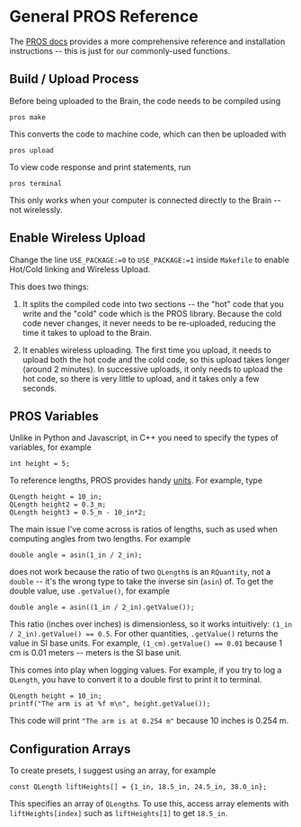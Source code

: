 # General PROS Reference

The [PROS docs](https://pros.cs.purdue.edu/v5/index.html) provides a more comprehensive reference and installation instructions -- this is just for our commonly-used functions.

## Build / Upload Process
Before being uploaded to the Brain, the code needs to be compiled using

    pros make

This converts the code to machine code, which can then be uploaded with

    pros upload

To view code response and print statements, run

    pros terminal

This only works when your computer is connected directly to the Brain -- not wirelessly.

## Enable Wireless Upload

Change the line `USE_PACKAGE:=0` to  `USE_PACKAGE:=1` inside `Makefile` to enable Hot/Cold linking and Wireless Upload.

This does two things:

1. It splits the compiled code into two sections -- the "hot" code that you write and the "cold" code which is the PROS library. Because the cold code never changes, it never needs to be re-uploaded, reducing the time it takes to upload to the Brain.

2. It enables wireless uploading. The first time you upload, it needs to upload both the hot code and the cold code, so this upload takes longer (around 2 minutes). In successive uploads, it only needs to upload the hot code, so there is very little to upload, and it takes only a few seconds.

## PROS Variables

Unlike in Python and Javascript, in C++ you need to specify the types of variables, for example

    int height = 5;

To reference lengths, PROS provides handy [units](https://pros.cs.purdue.edu/v5/okapi/api/units/index.html). For example, type

    QLength height = 10_in;
    QLength height2 = 0.3_m;
    QLength height3 = 0.5_m - 10_in*2;

The main issue I've come across is ratios of lengths, such as used when computing angles from two lengths. For example

    double angle = asin(1_in / 2_in);

does not work because the ratio of two `QLength`s is an `RQuantity`, not a `double` -- it's the wrong type to take the inverse sin (`asin`) of. To get the double value, use `.getValue()`, for example

    double angle = asin((1_in / 2_in).getValue());

This ratio (inches over inches) is dimensionless, so it works intuitively: `(1_in / 2_in).getValue() == 0.5`. For other quantities, `.getValue()` returns the value in SI base units. For example, `(1_cm).getValue() == 0.01` because 1 cm is 0.01 meters -- meters is the SI base unit.

This comes into play when logging values. For example, if you try to log a `QLength`, you have to convert it to a double first to print it to terminal.

    QLength height = 10_in;
    printf("The arm is at %f m\n", height.getValue());

This code will print `"The arm is at 0.254 m"` because 10 inches is 0.254 m.

## Configuration Arrays

To create presets, I suggest using an array, for example

    const QLength liftHeights[] = {1_in, 18.5_in, 24.5_in, 38.0_in};

This specifies an array of `QLength`s. To use this, access array elements with `liftHeights[index]` such as `liftHeights[1]` to get `18.5_in`.
